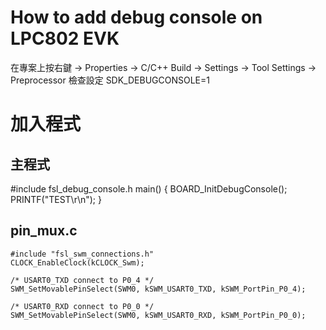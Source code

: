 # How to add debug console on LPC802 EVK
在專案上按右鍵 -> Properties -> C/C++ Build -> Settings -> Tool Settings -> Preprocessor
檢查設定 SDK_DEBUGCONSOLE=1

# 加入程式
## 主程式
#include fsl_debug_console.h
main()
{
    BOARD_InitDebugConsole();
    PRINTF("TEST\r\n");
}
## pin_mux.c
    #include "fsl_swm_connections.h"
    CLOCK_EnableClock(kCLOCK_Swm);

    /* USART0_TXD connect to P0_4 */
    SWM_SetMovablePinSelect(SWM0, kSWM_USART0_TXD, kSWM_PortPin_P0_4);

    /* USART0_RXD connect to P0_0 */
    SWM_SetMovablePinSelect(SWM0, kSWM_USART0_RXD, kSWM_PortPin_P0_0);